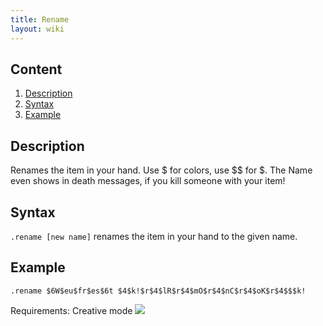 ```yaml
---
title: Rename
layout: wiki
---
```

## Content
  1. [Description](#description)
  2. [Syntax](#syntax)
  3. [Example](#example)
  
## Description
Renames the item in your hand. Use $ for colors, use $$ for $. The Name even shows in death messages, if you kill someone
with your item!

## Syntax
`.rename [new name]` renames the item in your hand to the given name.

## Example
`.rename $6W$eu$fr$es$6t $4$k!$r$4$lR$r$4$mO$r$4$nC$r$4$oK$r$4$$$k!`

Requirements: Creative mode
![](http://puu.sh/hKqXu/84dfcd1b14.png)
